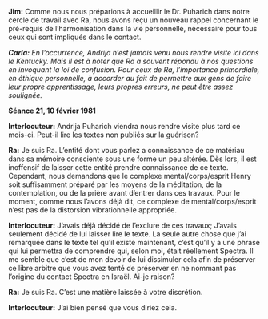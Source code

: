 <p><strong>Jim:</strong> Comme nous nous préparions à accueillir le Dr. Puharich dans notre cercle de travail avec Ra, nous avons reçu un nouveau rappel concernant le pré-requis de l’harmonisation dans la vie personnelle, nécessaire pour tous ceux qui sont impliqués dans le contact.</p>
<p><em><strong>Carla:</strong> En l’occurrence, Andrija n’est jamais venu nous rendre visite ici dans le Kentucky. Mais il est à noter que Ra a souvent répondu à nos questions en invoquant la loi de confusion. Pour ceux de Ra, l’importance primordiale, en éthique personnelle, à accorder au fait de permettre aux gens de faire leur propre apprentissage, leurs propres erreurs, ne peut être assez soulignée.</em></p>
<p><strong>Séance 21, 10 février 1981</strong></p>
<p><strong>Interlocuteur:</strong> Andrija Puharich viendra nous rendre visite plus tard ce mois-ci. Peut-il lire les textes non publiés sur la guérison?</p>
<p><strong>Ra:</strong> Je suis Ra. L’entité dont vous parlez a connaissance de ce matériau dans sa mémoire consciente sous une forme un peu altérée. Dès lors, il est inoffensif de laisser cette entité prendre connaissance de ce texte. Cependant, nous demandons que le complexe mental/corps/esprit Henry soit suffisamment préparé par les moyens de la méditation, de la contemplation, ou de la prière avant d’entrer dans ces travaux. Pour le moment, comme nous l’avons déjà dit, ce complexe de mental/corps/esprit n’est pas de la distorsion vibrationnelle appropriée.</p>
<p><strong>Interlocuteur:</strong> J’avais déjà décidé de l’exclure de ces travaux; J’avais seulement décidé de lui laisser lire le texte. La seule autre chose que j’ai remarquée dans le texte tel qu’il existe maintenant, c’est qu’il y a une phrase qui lui permettra de comprendre qui, selon moi, était réellement Spectra. Il me semble que c’est de mon devoir de lui dissimuler cela afin de préserver ce libre arbitre que vous avez tenté de préserver en ne nommant pas l’origine du contact Spectra en Israël. Ai-je raison?</p>
<p><strong>Ra:</strong> Je suis Ra. C’est une matière laissée à votre discrétion.</p>
<p><strong>Interlocuteur:</strong> J’ai bien pensé que vous diriez cela.</p>